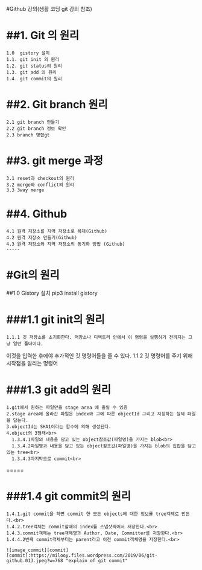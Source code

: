 #Github 강의(생활 코딩 git 강의 참조)

  ##1. Git 의 원리
  =====
    1.0  gistory 설치 
    1.1. git init 의 원리
    1.2. git status의 원리
    1.3. git add 의 원리
    1.4. git commit의 원리
    
   
   ##2. Git branch 원리
   =====
    2.1 git branch 만들기
    2.2 git branch 정보 확인
    2.3 branch 병합gt
    
   ##3. git merge 과정
   =====
    3.1 reset과 checkout의 원리
    3.2 merge와 conflict의 원리
    3.3 3way merge 
   ##4. Github
   =====
    4.1 원격 저장소를 지역 저장소로 복제(Github)
    4.2 원격 저장소 만들기(Github)
    4.3 원격 저장소와 지역 저장소의 동기화 방법 (Github)
    -----

  #Git의 원리
  =====
  ##1.0 Gistory 설치
    pip3 install gistory
    
  ###1.1 git init의 원리
  =====
    1.1.1 깃 저장소를 초기화한다. 저장소나 디렉토리 안에서 이 명령을 실행하기 전까지는 그냥 일반 폴더이다. 
  이것을 입력한 후에야 추가적인 깃 명령어들을 줄 수 있다.
    1.1.2 깃 명령어를 주기 위해 시작점을 알리는 명령어
  
  ###1.3 git add의 원리
  =====
    1.git에서 원하는 파일만을 stage area 에 올릴 수 있음
    2.stage area에 올라간 파일은 index와 그에 따른 objectId 그리고 지칭하는 실제 파일을 담는다.
    3.objectId는 SHA1이라는 함수에 의해 생성된다.
    4.object의 3형태<br>
      1.3.4.1파일의 내용을 담고 있는 object참조값(파일명)을 가지는 blob<br>
      1.3.4.2파일명과 내용을 담고 있는 object참조값(파일명)을 가지는 blob의 집합을 담고 있는 tree<br>
      1.3.4.3마지막으로 commit<br>
  =====


  ###1.4 git commit의 원리
  ====

    1.4.1.git commit을 하면 commit 한 모든 objects에 대한 정보를 tree객체로 만든다.<br>
    1.4.2.tree객체는 commit할때의 index를 스냅샷찍어서 저장한다.<br>
    1.4.3.commit객체는 tree객체명과 Author, Date, Committer를 저장한다.<br>
    1.4.4.2번째 commit객체부터는 parent라고 이전 commit객체명을 저장한다.<br>
  
    ![image_commit][commit]
    [commit]:https://milooy.files.wordpress.com/2019/06/git-github.013.jpeg?w=768 "explain of git commit"






